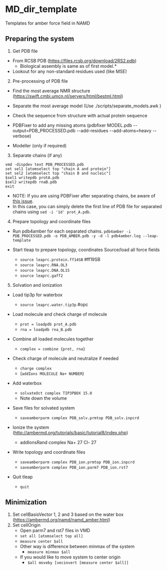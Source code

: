 # MD_dir_template
Templates for amber force field in NAMD

## Preparing the system
1. Get PDB file
- From RCSB PDB (https://files.rcsb.org/download/2RS2.pdb)
	- Biological assembly is same as of first model.*
- Lookout for any non-standard residues used (like MSE)

2. Pre-processing of PDB file
- Find the most average NMR structure 
	(https://swift.cmbi.umcn.nl/servers/html/bestml.html)

- Separate the most average model (Use ./scripts/separate_models.awk )
- Check the sequence from structure with actual protein sequence
- PDBFixer to add any missing atoms 
	(pdbfixer MODEL.pdb --output=PDB_PROCESSED.pdb --add-residues --add-atoms=heavy --verbose)
- Modeller (only if required)

3. Separate chains (if any)
```
vmd -dispdev text PDB_PROCESSED.pdb
set sel1 [atomselect top "chain A and protein"]
set sel2 [atomselect top "chain B and nucleic"]
$sel1 writepdb protA.pdb
$sel2 writepdb rnaB.pdb
exit
```
- NOTE: If you are using PDBFixer after separating chains, be aware of [this issue](https://github.com/openmm/openmm/issues/3446). 
- In this case, you can simply delete the first line of PDB file for separated chains using `sed -i '1d' prot_A.pdb`.

4. Prepare topology and coordinate files
- Run pdb4amber for each separated chains.
`pdb4amber -i PDB_PROCESSED.pdb -o PDB_AMBER.pdb -y -d -l pdb4amber.log --leap-template`

- Start tleap to prepare topology, coordinates
	Source/load all force fields
	- `source leaprc.protein.ff14SB`  #ff19SB
	- `source leaprc.RNA.OL3`
	- `source leaprc.DNA.OL15`
	- `source leaprc.gaff2`

5. Solvation and ionization 
- Load tip3p for waterbox
	- `source leaprc.water.tip3p`  #opc

- Load molecule and check charge of molecule
	- `prot = loadpdb prot_A.pdb`
	- `rna = loadpdb rna_B.pdb`

- Combine all loaded molecules together
	- `complex = combine {prot, rna}`

- Check charge of molecule and neutralize if needed
	- `charge complex`
	- (`addIons MOLECULE Na+ NUMBER`)

- Add waterbox 
	- `solvateOct complex TIP3PBOX 15.0`
	- Note down the volume 

- Save files for solvated system 
	- `saveamberparm complex PDB_solv.prmtop PDB_solv.inpcrd`

- Ionize the system (http://ambermd.org/tutorials/basic/tutorial8/index.php)
	- addIonsRand complex Na+ 27 Cl- 27

- Write topology and coordinate files 
	- `saveamberparm complex PDB_ion.prmtop PDB_ion.inpcrd`
	- `saveamberparm complex PDB_ion.parm7 PDB_ion.rst7`

- Quit tleap
	- `quit`


## Minimization
1. Set cellBasisVector 1, 2 and 3 based on the water box (https://ambermd.org/namd/namd_amber.html)
2. Set cellOrigin 
	- Open parm7 and rst7 files in VMD 
	- `set all [atomselect top all]`
	- `measure center $all`
	- Other way is difference between minmax of the system 
		- `measure minmax $all`
	- If you would like to move system to center origin 
		- `$all moveby [vecinvert [measure center $all]]`

